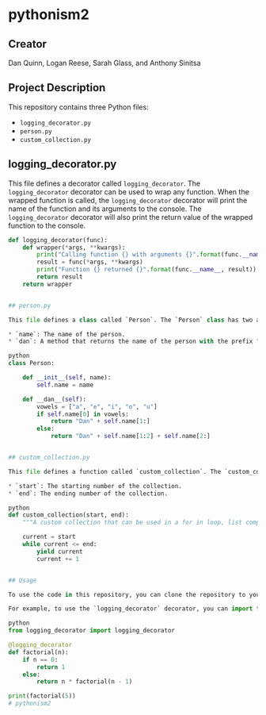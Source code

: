 # pythonism2

## Creator

Dan Quinn, Logan Reese, Sarah Glass, and Anthony Sinitsa

## Project Description

This repository contains three Python files:

* `logging_decorator.py`
* `person.py`
* `custom_collection.py`

## logging_decorator.py

This file defines a decorator called `logging_decorator`. The `logging_decorator` decorator can be used to wrap any function. When the wrapped function is called, the `logging_decorator` decorator will print the name of the function and its arguments to the console. The `logging_decorator` decorator will also print the return value of the wrapped function to the console.

```python
def logging_decorator(func):
    def wrapper(*args, **kwargs):
        print("Calling function {} with arguments {}".format(func.__name__, args))
        result = func(*args, **kwargs)
        print("Function {} returned {}".format(func.__name__, result))
        return result
    return wrapper


## person.py

This file defines a class called `Person`. The `Person` class has two attributes:

* `name`: The name of the person.
* `dan`: A method that returns the name of the person with the prefix "Dan" added to it, unless the name starts with a vowel.

python
class Person:

    def __init__(self, name):
        self.name = name

    def __dan__(self):
        vowels = ["a", "e", "i", "o", "u"]
        if self.name[0] in vowels:
            return "Dan" + self.name[1:]
        else:
            return "Dan" + self.name[1:2] + self.name[2:]


## custom_collection.py

This file defines a function called `custom_collection`. The `custom_collection` function returns a custom collection that can be used in a for in loop, list comprehension, and converted to a list. The `custom_collection` function takes two arguments:

* `start`: The starting number of the collection.
* `end`: The ending number of the collection.

python
def custom_collection(start, end):
    """A custom collection that can be used in a for in loop, list comprehension, and converted to a list."""

    current = start
    while current <= end:
        yield current
        current += 1


## Usage

To use the code in this repository, you can clone the repository to your local machine and then import the modules into your Python code.

For example, to use the `logging_decorator` decorator, you can import the `logging_decorator` module and then use the `logging_decorator` decorator to wrap any function.

python
from logging_decorator import logging_decorator

@logging_decorator
def factorial(n):
    if n == 0:
        return 1
    else:
        return n * factorial(n - 1)

print(factorial(5))
# pythonism2
